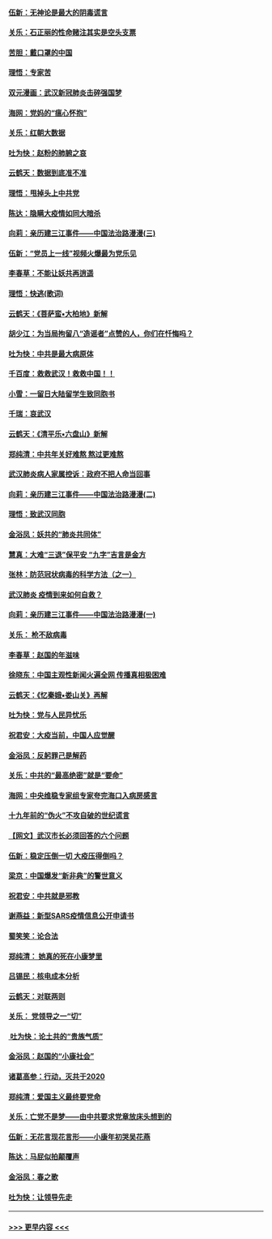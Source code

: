 #### [伍新：无神论是最大的阴毒谎言](../pages/nsc993/n11846129.md?t=02052131) 
#### [关乐：石正丽的性命赌注其实是空头支票](../pages/nsc993/n11846109.md?t=02052131) 
#### [苦胆：戴口罩的中国](../pages/nsc993/n11845576.md?t=02052131) 
#### [理悟：专家苦](../pages/nsc993/n11845564.md?t=02052131) 
#### [双元漫画：武汉新冠肺炎击碎强国梦](../pages/nsc993/n11843320.md?t=02052131) 
#### [海网：党妈的“瘟心怀抱”](../pages/nsc993/n11840740.md?t=02052131) 
#### [关乐：红朝大数据](../pages/nsc993/n11840675.md?t=02052131) 
#### [吐为快：赵粉的肺腑之哀](../pages/nsc993/n11840618.md?t=02052131) 
#### [云鹤天：数据到底准不准](../pages/nsc993/n11840325.md?t=02052131) 
#### [理悟：甩掉头上中共党](../pages/nsc993/n11838826.md?t=02052131) 
#### [陈达：隐瞒大疫情如同大暗杀](../pages/nsc993/n11838771.md?t=02052131) 
#### [向莉：亲历建三江事件——中国法治路漫漫(三)](../pages/nsc993/n11831825.md?t=02052131) 
#### [伍新：“党员上一线”视频火爆最为党乐见](../pages/nsc993/n11838200.md?t=02052131) 
#### [李春草：不能让妖共再逍遥](../pages/nsc993/n11838102.md?t=02052131) 
#### [理悟：快逃(歌词)](../pages/nsc993/n11838083.md?t=02052131) 
#### [云鹤天：《菩萨蛮▪大柏地》新解](../pages/nsc993/n11838059.md?t=02052131) 
#### [胡少江：为当局拘留八“造谣者”点赞的人，你们在忏悔吗？](../pages/nsc993/n11836801.md?t=02052131) 
#### [吐为快：中共是最大病原体](../pages/nsc993/n11836748.md?t=02052131) 
#### [千百度：救救武汉！救救中国！！](../pages/nsc993/n11836145.md?t=02052131) 
#### [小雪：一留日大陆留学生致同胞书](../pages/nsc993/n11834624.md?t=02052131) 
#### [千瑞：哀武汉](../pages/nsc993/n11833647.md?t=02052131) 
#### [云鹤天：《清平乐▪六盘山》新解](../pages/nsc993/n11833611.md?t=02052131) 
#### [郑纯清：中共年关好难熬 熬过更难熬](../pages/nsc993/n11833489.md?t=02052131) 
#### [武汉肺炎病人家属控诉：政府不把人命当回事](../pages/nsc993/n11833205.md?t=02052131) 
#### [向莉：亲历建三江事件——中国法治路漫漫(二)](../pages/nsc993/n11829102.md?t=02052131) 
#### [理悟：致武汉同胞](../pages/nsc993/n11831522.md?t=02052131) 
#### [金浴凤：妖共的“肺炎共同体”](../pages/nsc993/n11829448.md?t=02052131) 
#### [慧真：大难“三退”保平安 “九字”吉言是金方](../pages/nsc993/n11829501.md?t=02052131) 
#### [张林：防范冠状病毒的科学方法（之一）](../pages/nsc993/n11828618.md?t=02052131) 
#### [武汉肺炎 疫情到来如何自救？](../pages/nsc993/n11827632.md?t=02052131) 
#### [向莉：亲历建三江事件——中国法治路漫漫(一)](../pages/nsc993/n11827190.md?t=02052131) 
#### [关乐： 枪不敌病毒](../pages/nsc993/n11826746.md?t=02052131) 
#### [李春草：赵国的年滋味](../pages/nsc993/n11826321.md?t=02052131) 
#### [徐晓东：中国主观性新闻火遍全网 传播真相极困难](../pages/nsc993/n11826508.md?t=02052131) 
#### [云鹤天：《忆秦娥▪娄山关》再解](../pages/nsc993/n11824682.md?t=02052131) 
#### [吐为快：党与人民异忧乐](../pages/nsc993/n11824660.md?t=02052131) 
#### [祝君安：大疫当前，中国人应觉醒](../pages/nsc993/n11821946.md?t=02052131) 
#### [金浴凤：反躬罪己是解药](../pages/nsc993/n11820280.md?t=02052131) 
#### [关乐：中共的“最高绝密”就是“要命”](../pages/nsc993/n11816946.md?t=02052131) 
#### [海网：中央维稳专家组专家夸完海口入病房感言](../pages/nsc993/n11815138.md?t=02052131) 
#### [十九年前的“伪火”不攻自破的世纪谎言](../pages/nsc993/n11813238.md?t=02052131) 
#### [【网文】武汉市长必须回答的六个问题](../pages/nsc993/n11813848.md?t=02052131) 
#### [伍新：稳定压倒一切 大疫压得倒吗？](../pages/nsc993/n11812634.md?t=02052131) 
#### [梁京：中国爆发“新非典”的警世意义](../pages/nsc993/n11812554.md?t=02052131) 
#### [祝君安：中共就是邪教](../pages/nsc993/n11812431.md?t=02052131) 
#### [谢燕益：新型SARS疫情信息公开申请书](../pages/nsc993/n11808840.md?t=02052131) 
#### [蜀笑笑：论合法](../pages/nsc993/n11808064.md?t=02052131) 
#### [郑纯清： 她真的死在小康梦里](../pages/nsc993/n11806623.md?t=02052131) 
#### [吕锡民：核电成本分析](../pages/nsc993/n11806284.md?t=02052131) 
#### [云鹤天：对联两则](../pages/nsc993/n11805957.md?t=02052131) 
#### [关乐： 党领导之一“切”](../pages/nsc993/n11804505.md?t=02052131) 
#### [ 吐为快：论土共的“贵族气质”](../pages/nsc993/n11804490.md?t=02052131) 
#### [金浴凤：赵国的“小康社会”](../pages/nsc993/n11804452.md?t=02052131) 
#### [诸葛高参：行动，灭共于2020](../pages/nsc993/n11804120.md?t=02052131) 
#### [郑纯清：爱国主义最终要党命](../pages/nsc993/n11802197.md?t=02052131) 
#### [关乐：亡党不是梦——由中共要求党章放床头想到的](../pages/nsc993/n11802156.md?t=02052131) 
#### [伍新：无花言现花言形——小康年初哭吴花燕](../pages/nsc993/n11800044.md?t=02052131) 
#### [陈达：马屁似拍颠覆声](../pages/nsc993/n11800010.md?t=02052131) 
#### [金浴凤：春之歌](../pages/nsc993/n11797687.md?t=02052131) 
#### [吐为快：让领导先走](../pages/nsc993/n11797512.md?t=02052131) 

----
#### [ >>> 更早内容 <<< ](../indexes/nsc993-earlier.md)
